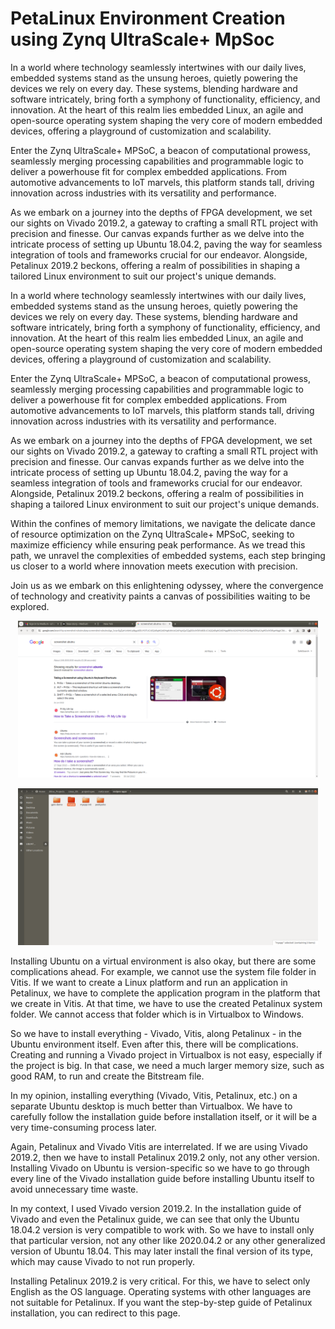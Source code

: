 # PetaLinux Environment Creation using Zynq UltraScale+ MpSoc
In a world where technology seamlessly intertwines with our daily lives, embedded systems stand as the unsung heroes, quietly powering the devices we rely on every day. These systems, blending hardware and software intricately, bring forth a symphony of functionality, efficiency, and innovation. At the heart of this realm lies embedded Linux, an agile and open-source operating system shaping the very core of modern embedded devices, offering a playground of customization and scalability.


Enter the Zynq UltraScale+ MPSoC, a beacon of computational prowess, seamlessly merging processing capabilities and programmable logic to deliver a powerhouse fit for complex embedded applications. From automotive advancements to IoT marvels, this platform stands tall, driving innovation across industries with its versatility and performance.

As we embark on a journey into the depths of FPGA development, we set our sights on Vivado 2019.2, a gateway to crafting a small RTL project with precision and finesse. Our canvas expands further as we delve into the intricate process of setting up Ubuntu 18.04.2, paving the way for seamless integration of tools and frameworks crucial for our endeavor. Alongside, Petalinux 2019.2 beckons, offering a realm of possibilities in shaping a tailored Linux environment to suit our project's unique demands.


In a world where technology seamlessly intertwines with our daily lives, embedded systems stand as the unsung heroes, quietly powering the devices we rely on every day. These systems, blending hardware and software intricately, bring forth a symphony of functionality, efficiency, and innovation. At the heart of this realm lies embedded Linux, an agile and open-source operating system shaping the very core of modern embedded devices, offering a playground of customization and scalability.

Enter the Zynq UltraScale+ MPSoC, a beacon of computational prowess, seamlessly merging processing capabilities and programmable logic to deliver a powerhouse fit for complex embedded applications. From automotive advancements to IoT marvels, this platform stands tall, driving innovation across industries with its versatility and performance.

As we embark on a journey into the depths of FPGA development, we set our sights on Vivado 2019.2, a gateway to crafting a small RTL project with precision and finesse. Our canvas expands further as we delve into the intricate process of setting up Ubuntu 18.04.2, paving the way for a seamless integration of tools and frameworks crucial for our endeavor. Alongside, Petalinux 2019.2 beckons, offering a realm of possibilities in shaping a tailored Linux environment to suit our project's unique demands.


Within the confines of memory limitations, we navigate the delicate dance of resource optimization on the Zynq UltraScale+ MPSoC, seeking to maximize efficiency while ensuring peak performance. As we tread this path, we unravel the complexities of embedded systems, each step bringing us closer to a world where innovation meets execution with precision.

Join us as we embark on this enlightening odyssey, where the convergence of technology and creativity paints a canvas of possibilities waiting to be explored.



<p align="center"><img src="medium/Screenshot from 2024-01-28 10-03-12.png" width="480"\></p> 

<p align="center"><img src="medium/Screenshot from 2024-01-28 10-04-52.png" width="480"\></p>

Installing Ubuntu on a virtual environment is also okay, but there are some complications ahead. For example, we cannot use the system file folder in Vitis. If we want to create a Linux platform and run an application in Petalinux, we have to complete the application program in the platform that we create in Vitis. At that time, we have to use the created Petalinux system folder. We cannot access that folder which is in Virtualbox to Windows.

So we have to install everything - Vivado, Vitis, along Petalinux - in the Ubuntu environment itself. Even after this, there will be complications. Creating and running a Vivado project in Virtualbox is not easy, especially if the project is big. In that case, we need a much larger memory size, such as good RAM, to run and create the Bitstream file.

In my opinion, installing everything (Vivado, Vitis, Petalinux, etc.) on a separate Ubuntu desktop is much better than Virtualbox. We have to carefully follow the installation guide before installation itself, or it will be a very time-consuming process later.

Again, Petalinux and Vivado Vitis are interrelated. If we are using Vivado 2019.2, then we have to install Petalinux 2019.2 only, not any other version. Installing Vivado on Ubuntu is version-specific so we have to go through every line of the Vivado installation guide before installing Ubuntu itself to avoid unnecessary time waste.

In my context, I used Vivado version 2019.2. In the installation guide of Vivado and even the Petalinux guide, we can see that only the Ubuntu 18.04.2 version is very compatible to work with. So we have to install only that particular version, not any other like 2020.04.2 or any other generalized version of Ubuntu 18.04. This may later install the final version of its type, which may cause Vivado to not run properly.

Installing Petalinux 2019.2 is very critical. For this, we have to select only English as the OS language. Operating systems with other languages are not suitable for Petalinux. If you want the step-by-step guide of Petalinux installation, you can redirect to this page.
